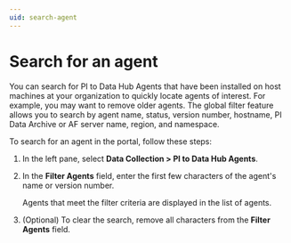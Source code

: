 ```yaml
---
uid: search-agent
---
```


# Search for an agent

You can search for PI to Data Hub Agents that have been installed on host machines at your organization to quickly locate agents of interest. For example, you may want to remove older agents. The global filter feature allows you to search by agent name, status, version number, hostname, PI Data Archive or AF server name, region, and namespace. 

To search for an agent in the portal, follow these steps:

1. In the left pane, select **Data Collection > PI to Data Hub Agents**.

1. In the **Filter Agents** field, enter the first few characters of the agent's name or version number.  

   Agents that meet the filter criteria are displayed in the list of agents.

1. (Optional) To clear the search, remove all characters from the **Filter Agents** field.
